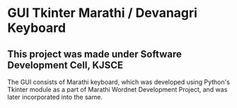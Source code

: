 # GUI Tkinter Marathi / Devanagri Keyboard
## This project was made under Software Development Cell, KJSCE


The GUI consists of Marathi keyboard, which was developed using Python's Tkinter module as a part of Marathi Wordnet Development Project, and was later incorporated into the same. 
